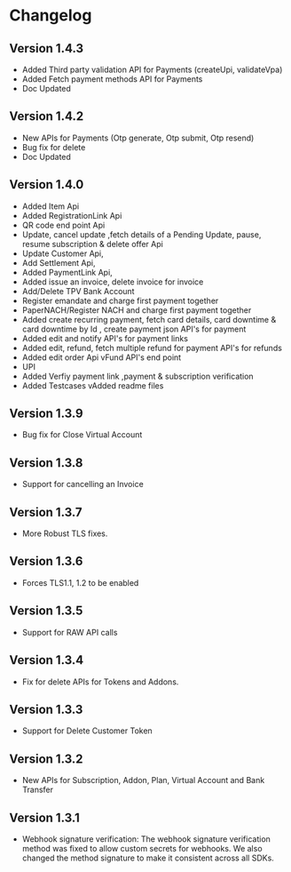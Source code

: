 # Changelog

## Version 1.4.3
* Added Third party validation API for Payments (createUpi, validateVpa)
* Added Fetch payment methods API for Payments
* Doc Updated

## Version 1.4.2
* New APIs for Payments (Otp generate, Otp submit, Otp resend)
* Bug fix for delete
* Doc Updated

## Version 1.4.0
* Added Item Api
* Added RegistrationLink Api
* QR code end point Api
* Update, cancel update ,fetch details of a Pending Update, pause, resume subscription & delete offer Api
* Update Customer Api,
* Add Settlement Api,
* Added PaymentLink Api,
* Added issue an invoice, delete invoice for invoice
* Add/Delete TPV Bank Account
* Register emandate and charge first payment together
* PaperNACH/Register NACH and charge first payment together
* Added create recurring payment, fetch card details, card downtime & card downtime by Id , create payment json API's for payment
* Added edit and notify API's for payment links
* Added edit, refund, fetch multiple refund for payment API's for refunds
* Added edit order Api
vFund API's end point
* UPI
* Added Verfiy payment link ,payment & subscription verification
* Added Testcases
vAdded readme files

## Version 1.3.9
* Bug fix for Close Virtual Account

## Version 1.3.8
* Support for cancelling an Invoice

## Version 1.3.7
* More Robust TLS fixes.

## Version 1.3.6
* Forces TLS1.1, 1.2 to be enabled

## Version 1.3.5
* Support for RAW API calls

## Version 1.3.4
* Fix for delete APIs for Tokens and Addons.

## Version 1.3.3
* Support for Delete Customer Token

## Version 1.3.2
* New APIs for Subscription, Addon, Plan, Virtual Account and Bank Transfer

## Version 1.3.1
* Webhook signature verification: The webhook signature verification method was fixed to allow custom secrets for webhooks.
We also changed the method signature to make it consistent across all SDKs.